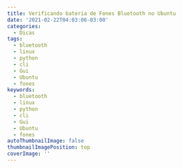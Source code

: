 ```yaml
---
title: Verificando bateria de Fones Bluetooth no Ubuntu
date: '2021-02-22T04:03:06-03:00'
categories:
  - Dicas
tags:
  - bluetooth
  - linux
  - python
  - cli
  - Gui
  - Ubuntu
  - fones
keywords:
  - bluetooth
  - linux
  - python
  - cli
  - Gui
  - Ubuntu
  - fones
autoThumbnailImage: false
thumbnailImagePosition: top
coverImage: ''
---
```

![]()
